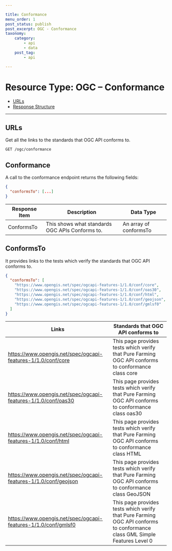 ```yaml
---

title: Conformance
menu_order: 1
post_status: publish
post_excerpt: OGC - Conformance
taxonomy:
    category:
        - api
        - data
    post_tag:
        - api

---
```


# Resource Type: OGC – Conformance

- [URLs](#urls)
- [Response Structure](#response-structure)

---

## URLs
Get all the links to the standards that OGC API conforms to.

```
GET /ogc/conformance
```

## Conformance
A call to the conformance endpoint returns the following fields:

```json
{
  "conformsTo": [...]
}
```

| Response Item | Description | Data Type |
| ------------- | ----------- | --------- |
| ConformsTo | This shows what standards OGC APIs Conforms to. | An array of conformsTo |

## ConformsTo

It provides links to the tests which verify the standards that OGC API conforms to.

```json
{
  "conformsTo": [
    "https://www.opengis.net/spec/ogcapi-features-1/1.0/conf/core",
    "https://www.opengis.net/spec/ogcapi-features-1/1.0/conf/oas30",
    "https://www.opengis.net/spec/ogcapi-features-1/1.0/conf/html",
    "https://www.opengis.net/spec/ogcapi-features-1/1.0/conf/geojson",
    "https://www.opengis.net/spec/ogcapi-features-1/1.0/conf/gmlsf0"
  ]
}
```

| Links | Standards that OGC API conforms to |
| ----- | ---------------------------------- |
| https://www.opengis.net/spec/ogcapi-features-1/1.0/conf/core | This page provides tests which verify that Pure Farming OGC API conforms to conformance class core | 
| https://www.opengis.net/spec/ogcapi-features-1/1.0/conf/oas30 | This page provides tests which verify that Pure Farming OGC API conforms to conformance class oas30 |
| https://www.opengis.net/spec/ogcapi-features-1/1.0/conf/html | This page provides tests which verify that Pure Farming OGC API conforms to conformance class HTML |
| https://www.opengis.net/spec/ogcapi-features-1/1.0/conf/geojson | This page provides tests which verify that Pure Farming OGC API conforms to conformance class GeoJSON |
| https://www.opengis.net/spec/ogcapi-features-1/1.0/conf/gmlsf0 | This page provides tests which verify that Pure Farming OGC API conforms to conformance class GML Simple Features Level 0 | 